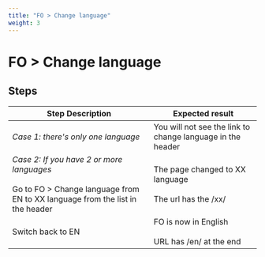 ```yaml
---
title: "FO > Change language"
weight: 3
---
```


# FO > Change language
## Steps
| Step Description | Expected result |
| ----- | ----- |
| *Case 1: there's only one language* | You will not see the link to change language in the header |
| *Case 2: If you have 2 or more languages*<br><br>Go to FO > Change language from EN to XX language from the list in the header | The page changed to XX language<br><br>The url has the /xx/ |
| Switch back to EN | FO is now in English<br><br>URL has /en/ at the end |
